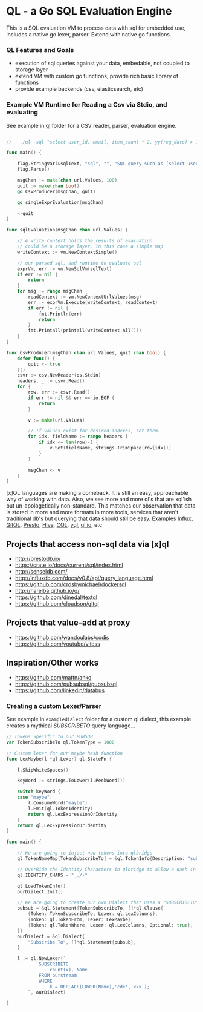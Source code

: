 QL - a Go SQL Evaluation Engine
====================================================

This is a SQL evaluation VM to process data with sql for embedded use, 
includes a native go lexer, parser.  Extend with native go functions.


### QL Features and Goals
* execution of sql queries against your data, embedable, not coupled to storage layer
* extend VM with custom go functions, provide rich basic library of functions
* provide example backends (csv, elasticsearch, etc)

### Example VM Runtime for Reading a Csv via Stdio, and evaluating


See example in [ql](https://github.com/araddon/qlbridge/tree/master/ql)
folder for a CSV reader, parser, evaluation engine.


```go

//   ./ql -sql "select user_id, email, item_count * 2, yy(reg_date) > 10 FROM stdio" < users.csv

func main() {

	flag.StringVar(&sqlText, "sql", "", "SQL query such as [select user_id, yy(reg_date) from stdio];")
	flag.Parse()

	msgChan := make(chan url.Values, 100)
	quit := make(chan bool)
	go CsvProducer(msgChan, quit)

	go singleExprEvaluation(msgChan)

	<-quit
}

func sqlEvaluation(msgChan chan url.Values) {

	// A write context holds the results of evaluation
	// could be a storage layer, in this case a simple map
	writeContext := vm.NewContextSimple()

	// our parsed sql, and runtime to evaluate sql
	exprVm, err := vm.NewSqlVm(sqlText)
	if err != nil {
		return
	}
	for msg := range msgChan {
		readContext := vm.NewContextUrlValues(msg)
		err := exprVm.Execute(writeContext, readContext)
		if err != nil {
			fmt.Println(err)
			return
		} 
		fmt.Printall(printall(writeContext.All()))
	}
}

func CsvProducer(msgChan chan url.Values, quit chan bool) {
	defer func() {
		quit <- true
	}()
	csvr := csv.NewReader(os.Stdin)
	headers, _ := csvr.Read()
	for {
		row, err := csvr.Read()
		if err != nil && err == io.EOF {
			return
		}

		v := make(url.Values)

		// If values exist for desired indexes, set them.
		for idx, fieldName := range headers {
			if idx <= len(row)-1 {
				v.Set(fieldName, strings.TrimSpace(row[idx]))
			}
		}

		msgChan <- v
	}
}


```

[x]QL languages are making a comeback.   It is still an easy, approachable
way of working with data.   Also, we see more and more ql's that are xql'ish but
un-apologetically non-standard.  This matches our observation that
data is stored in more and more formats in more tools, services that aren't
traditional db's but querying that data should still be easy.  Examples
[Influx](http://influxdb.com/docs/v0.8/api/query_language.html), 
[GitQL](https://github.com/cloudson/gitql), 
[Presto](http://prestodb.io/), 
[Hive](https://cwiki.apache.org/confluence/display/Hive/LanguageManual+Select), 
[CQL](http://www.datastax.com/documentation/cql/3.1/cql/cql_intro_c.html),
[yql](https://developer.yahoo.com/yql/),
[ql.io](http://ql.io/), etc


Projects that access non-sql data via [x]ql
----------------------------------------------------
* http://prestodb.io/
* https://crate.io/docs/current/sql/index.html
* http://senseidb.com/
* http://influxdb.com/docs/v0.8/api/query_language.html
* https://github.com/crosbymichael/dockersql
* http://harelba.github.io/q/
* https://github.com/dinedal/textql
* https://github.com/cloudson/gitql

Projects that value-add at proxy
--------------------------------------------------
* https://github.com/wandoulabs/codis
* https://github.com/youtube/vitess

Inspiration/Other works
--------------------------
* https://github.com/mattn/anko
* https://github.com/pubsubsql/pubsubsql
* https://github.com/linkedin/databus


### Creating a custom Lexer/Parser

See example in `exampledialect` folder for a custom ql dialect, this
example creates a mythical *SUBSCRIBETO* query language...
```go
// Tokens Specific to our PUBSUB
var TokenSubscribeTo ql.TokenType = 1000

// Custom lexer for our maybe hash function
func LexMaybe(l *ql.Lexer) ql.StateFn {

	l.SkipWhiteSpaces()

	keyWord := strings.ToLower(l.PeekWord())

	switch keyWord {
	case "maybe":
		l.ConsumeWord("maybe")
		l.Emit(ql.TokenIdentity)
		return ql.LexExpressionOrIdentity
	}
	return ql.LexExpressionOrIdentity
}

func main() {

	// We are going to inject new tokens into qlbridge
	ql.TokenNameMap[TokenSubscribeTo] = &ql.TokenInfo{Description: "subscribeto"}

	// OverRide the Identity Characters in qlbridge to allow a dash in identity
	ql.IDENTITY_CHARS = "_./-"

	ql.LoadTokenInfo()
	ourDialect.Init()

	// We are going to create our own Dialect that uses a "SUBSCRIBETO" keyword
	pubsub = &ql.Statement{TokenSubscribeTo, []*ql.Clause{
		{Token: TokenSubscribeTo, Lexer: ql.LexColumns},
		{Token: ql.TokenFrom, Lexer: LexMaybe},
		{Token: ql.TokenWhere, Lexer: ql.LexColumns, Optional: true},
	}}
	ourDialect = &ql.Dialect{
		"Subscribe To", []*ql.Statement{pubsub},
	}

	l := ql.NewLexer(`
			SUBSCRIBETO
				count(x), Name
			FROM ourstream
			WHERE 
				k = REPLACE(LOWER(Name),'cde','xxx');
		`, ourDialect)

}

```


